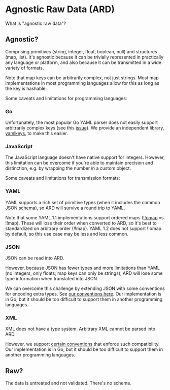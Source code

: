 Agnostic Raw Data (ARD)
=======================

What is "agnostic raw data"?

Agnostic?
---------

Comprising primitives (string, integer, float, boolean, null) and structures (map, list). It's
agnostic because it can be trivially represented in practically any language or platform, and also
because it can be transmitted in a wide variety of formats.

Note that map keys can be arbitrarily complex, not just strings. Most map implementations in most
programming languages allow for this as long as the key is hashable.

Some caveats and limitations for programming languages:

### Go

Unfortunately, the most popular Go YAML parser does not easily support arbitrarily complex keys
(see this [issue](https://github.com/go-yaml/yaml/issues/502)). We provide an independent library,
[yamlkeys](https://github.com/tliron/yamlkeys), to make this easier.

### JavaScript

The JavaScript language doesn't have native support for integers. However, this limitation can be
overcome if you're able to maintain precision and distinction, e.g. by wrapping the number in a
custom object.

Some caveats and limitations for transmission formats:

### YAML

YAML supports a rich set of primitive types (when it includes the common
[JSON schema](https://yaml.org/spec/1.2/spec.html#id2803231)), so ARD will survive a round trip
to YAML.

Note that some YAML 1.1 implementations support ordered maps
([!!omap](https://yaml.org/type/omap.html) vs. !!map). These will lose their order when converted
to ARD, so it's best to standardized on arbitrary order (!!map). YAML 1.2 does not support !!omap
by default, so this use case may be less and less common.

### JSON

JSON can be read into ARD.

However, because JSON has fewer types and more limitations than YAML (no integers, only floats; map
keys can only be strings), ARD will lose some type information when translated into JSON.

We can overcome this challenge by extending JSON with some conventions for encoding extra types.
See [our conventions here](json.go). Our implementation is in Go, but it should be too difficult to
support them in another programming languages.

### XML

XML does not have a type system. Arbitrary XML cannot be parsed into ARD. 

However, we support [certain conventions](xml.go) that enforce such compatibility. Our
implementation is in Go, but it should be too difficult to support them in another programming
languages.

Raw?
----

The data is untreated and not validated. There's no schema.
